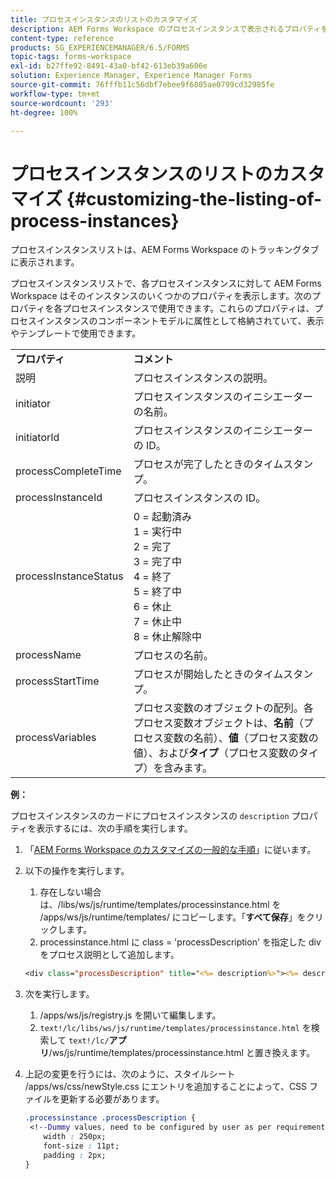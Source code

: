 ```yaml
---
title: プロセスインスタンスのリストのカスタマイズ
description: AEM Forms Workspace のプロセスインスタンスで表示されるプロパティをカスタマイズする方法。
content-type: reference
products: SG_EXPERIENCEMANAGER/6.5/FORMS
topic-tags: forms-workspace
exl-id: b27ffe92-8491-43a0-bf42-613eb39a606e
solution: Experience Manager, Experience Manager Forms
source-git-commit: 76fffb11c56dbf7ebee9f6805ae0799cd32985fe
workflow-type: tm+mt
source-wordcount: '293'
ht-degree: 100%

---
```


# プロセスインスタンスのリストのカスタマイズ {#customizing-the-listing-of-process-instances}

プロセスインスタンスリストは、AEM Forms Workspace のトラッキングタブに表示されます。

プロセスインスタンスリストで、各プロセスインスタンスに対して AEM Forms Workspace はそのインスタンスのいくつかのプロパティを表示します。次のプロパティを各プロセスインスタンスで使用できます。これらのプロパティは、プロセスインスタンスのコンポーネントモデルに属性として格納されていて、表示やテンプレートで使用できます。

<table>
 <tbody>
  <tr>
   <td><strong>プロパティ</strong></td>
   <td><strong>コメント</strong></td>
  </tr>
  <tr>
   <td>説明</td>
   <td>プロセスインスタンスの説明。</td>
  </tr>
  <tr>
   <td>initiator</td>
   <td>プロセスインスタンスのイニシエーターの名前。</td>
  </tr>
  <tr>
   <td>initiatorId</td>
   <td>プロセスインスタンスのイニシエーターの ID。</td>
  </tr>
  <tr>
   <td>processCompleteTime</td>
   <td>プロセスが完了したときのタイムスタンプ。</td>
  </tr>
  <tr>
   <td>processInstanceId</td>
   <td>プロセスインスタンスの ID。</td>
  </tr>
  <tr>
   <td>processInstanceStatus</td>
   <td>0 = 起動済み<br /> 1 = 実行中<br /> 2 = 完了<br /> 3 = 完了中<br /> 4 = 終了<br /> 5 = 終了中<br /> 6 = 休止<br /> 7 = 休止中<br /> 8 = 休止解除中</td>
  </tr>
  <tr>
   <td>processName</td>
   <td>プロセスの名前。</td>
  </tr>
  <tr>
   <td>processStartTime</td>
   <td>プロセスが開始したときのタイムスタンプ。</td>
  </tr>
  <tr>
   <td>processVariables</td>
   <td>プロセス変数のオブジェクトの配列。各プロセス変数オブジェクトは、<strong>名前</strong>（プロセス変数の名前）、<strong>値</strong>（プロセス変数の値）、および<strong>タイプ</strong>（プロセス変数のタイプ）を含みます。</td>
  </tr>
 </tbody>
</table>

**例：**

プロセスインスタンスのカードにプロセスインスタンスの `description` プロパティを表示するには、次の手順を実行します。

1. 「[AEM Forms Workspace のカスタマイズの一般的な手順](/help/forms/using/generic-steps-html-workspace-customization.md)」に従います。
1. 以下の操作を実行します。

   1. 存在しない場合は、/libs/ws/js/runtime/templates/processinstance.html を /apps/ws/js/runtime/templates/ にコピーします。「**すべて保存**」をクリックします。
   1. processinstance.html に class = &#39;processDescription&#39; を指定した div をプロセス説明として追加します。

   ```jsp
   <div class="processDescription" title="<%= description%>"><%= description%></div>
   ```

1. 次を実行します。

   1. /apps/ws/js/registry.js を開いて編集します。
   1. `text!/lc/libs/ws/js/runtime/templates/processinstance.html` を検索して `text!/lc/`**アプリ**/ws/js/runtime/templates/processinstance.html と置き換えます。

1. 上記の変更を行うには、次のように、スタイルシート /apps/ws/css/newStyle.css にエントリを追加することによって、CSS ファイルを更新する必要があります。

   ```css
   .processinstance .processDescription {
    <!--Dummy values, need to be configured by user as per requirement and user can add or delete any property depending upon requirement-->
       width : 250px;
       font-size : 11pt;
       padding : 2px;
   }
   ```
